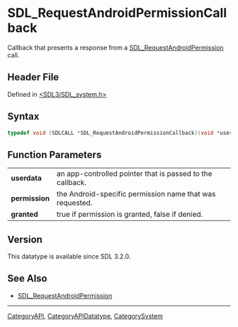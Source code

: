 # SDL_RequestAndroidPermissionCallback

Callback that presents a response from a [SDL_RequestAndroidPermission](SDL_RequestAndroidPermission) call.

## Header File

Defined in [<SDL3/SDL_system.h>](https://github.com/libsdl-org/SDL/blob/main/include/SDL3/SDL_system.h)

## Syntax

```c
typedef void (SDLCALL *SDL_RequestAndroidPermissionCallback)(void *userdata, const char *permission, bool granted);
```

## Function Parameters

|                |                                                           |
| -------------- | --------------------------------------------------------- |
| **userdata**   | an app-controlled pointer that is passed to the callback. |
| **permission** | the Android-specific permission name that was requested.  |
| **granted**    | true if permission is granted, false if denied.           |

## Version

This datatype is available since SDL 3.2.0.

## See Also

- [SDL_RequestAndroidPermission](SDL_RequestAndroidPermission)






----
[CategoryAPI](CategoryAPI), [CategoryAPIDatatype](CategoryAPIDatatype), [CategorySystem](CategorySystem)

